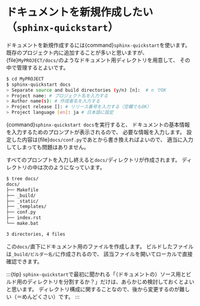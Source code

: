 # ドキュメントを新規作成したい（``sphinx-quickstart``）

ドキュメントを新規作成するには{command}`sphinx-quickstart`を使います。
既存のプロジェクト内に追加することが多いと思いますが、
{file}`MyPROJECT/docs/`のようなドキュメント用ディレクトリを用意して、
その中で管理するとよいです。

```bash
$ cd MyPROJECT
$ sphinx-quickstart docs
> Separate source and build directories (y/n) [n]:  # n でOK
> Project name: # プロジェクト名を入力する
> Author name(s): # 作成者名を入力する
> Project release []: # リリース番号を入力する（空欄でもOK）
> Project language [en]: ja # 日本語に設定
```

{command}`sphinx-quickstart docs`を実行すると、
ドキュメントの基本情報を入力するためのプロンプトが表示されるので、
必要な情報を入力します。
設定した内容は{file}`docs/conf.py`であとから書き換えればよいので、
適当に入力してしまっても問題はありません。

すべてのプロンプトを入力し終えると``docs/``ディレクトリが作成されます。
ディレクトリの中は次のようになっています。

```bash
$ tree docs/
docs/
├── Makefile
├── _build/
├── _static/
├── _templates/
├── conf.py
├── index.rst
└── make.bat

3 directories, 4 files
```

この``docs/``直下にドキュメント用のファイルを作成します。
ビルドしたファイルは``_build/ビルダー名/``に作成されるので、
該当ファイルを開いてローカルで直接確認できます。

:::{tip}
``sphinx-quickstart``で最初に聞かれる「（ドキュメントの）ソース用とビルド用のディレクトリを分割するか？」だけは、あらかじめ検討しておくとよいと思います。
ディレクトリ構成に関することなので、後から変更するのが難しい（＝めんどくさい）です。
:::
